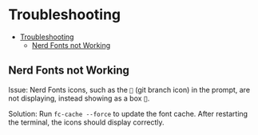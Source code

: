 # Troubleshooting

- [Troubleshooting](#troubleshooting)
  - [Nerd Fonts not Working](#nerd-fonts-not-working)

## Nerd Fonts not Working

<!-- TODO: Once HTML docs are implemented they will also need to use a nerd font -->
Issue: Nerd Fonts icons, such as the `` (git branch icon) in the prompt, are not displaying,
instead showing as a box ▯.

Solution: Run `fc-cache --force` to update the font cache. After restarting the terminal, the icons
should display correctly.
